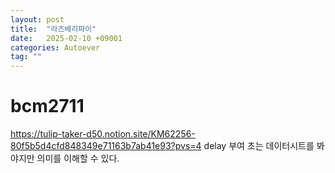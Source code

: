 ```yaml
---
layout: post
title:  "라즈베리파이"
date:   2025-02-10 +09001
categories: Autoever
tag: ""
---
```


# bcm2711

https://tulip-taker-d50.notion.site/KM62256-80f5b5d4cfd848349e71163b7ab41e93?pvs=4
delay 부여 초는 데이터시트를 봐야지만 의미를 이해할 수 있다.

